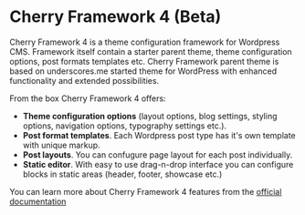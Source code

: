 Cherry Framework 4 (Beta)
==================================

Cherry Framework 4 is a theme configuration framework for Wordpress CMS. Framework itself contain a starter parent theme, theme configuration options, post formats templates etc. Cherry Framework parent theme is based on underscores.me started theme for WordPress with enhanced functionality and extended possibilities. 

From the box Cherry Framework 4 offers:
* __Theme configuration options__ (layout options, blog settings, styling options, navigation options, typography settings etc.). 
* __Post format templates__. Each Wordpress post type has it's own template with unique markup.
* __Post layouts__. You can confugure page layout for each post individually.
* __Static editor__. With easy to use drag-n-drop interface you can configure blocks in static areas (header, footer, showcase etc.)  

You can learn more about Cherry Framework 4 features from the [official documentation](http://www.cherryframework.com/documentation/cf4/index_en.html)
